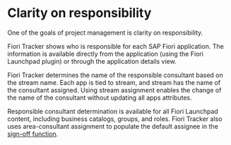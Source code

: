# Clarity on responsibility 

One of the goals of project management is clarity on responsibility.

Fiori Tracker shows who is responsible for each SAP Fiori application. The information is available directly from the application (using the Fiori Launchpad plugin) or through the application details view.

Fiori Tracker determines the name of the responsible consultant based on the stream name. Each app is tied to stream, and stream has the name of the consultant assigned. Using stream assignment enables the change of the name of the consultant without updating all apps attributes.

Responsible consultant determination is available for all Fiori Launchpad content, including business catalogs, groups, and roles. Fiori Tracker also uses area-consultant assignment to populate the default assignee in the [sign-off function](../../../so/FPS01/main/).